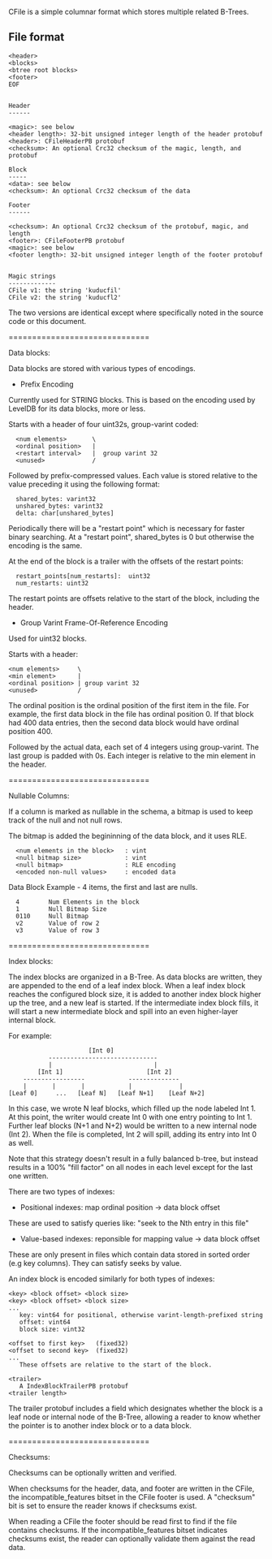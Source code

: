 <!---
Licensed under the Apache License, Version 2.0 (the "License");
you may not use this file except in compliance with the License.
You may obtain a copy of the License at

    http://www.apache.org/licenses/LICENSE-2.0

Unless required by applicable law or agreed to in writing, software
distributed under the License is distributed on an "AS IS" BASIS,
WITHOUT WARRANTIES OR CONDITIONS OF ANY KIND, either express or implied.
See the License for the specific language governing permissions and
limitations under the License.
-->
CFile is a simple columnar format which stores multiple related B-Trees.


File format
-----------------
```
<header>
<blocks>
<btree root blocks>
<footer>
EOF


Header
------

<magic>: see below
<header length>: 32-bit unsigned integer length of the header protobuf
<header>: CFileHeaderPB protobuf
<checksum>: An optional Crc32 checksum of the magic, length, and protobuf

Block
-----
<data>: see below
<checksum>: An optional Crc32 checksum of the data

Footer
------

<checksum>: An optional Crc32 checksum of the protobuf, magic, and length
<footer>: CFileFooterPB protobuf
<magic>: see below
<footer length>: 32-bit unsigned integer length of the footer protobuf


Magic strings
-------------
CFile v1: the string 'kuducfil'
CFile v2: the string 'kuducfl2'
```

The two versions are identical except where specifically noted in the source
code or this document.

==============================

Data blocks:

Data blocks are stored with various types of encodings.

* Prefix Encoding

Currently used for STRING blocks. This is based on the encoding used
by LevelDB for its data blocks, more or less.

Starts with a header of four uint32s, group-varint coded:
```
  <num elements>       \
  <ordinal position>   |
  <restart interval>   |  group varint 32
  <unused>             /
```
Followed by prefix-compressed values. Each value is stored relative
to the value preceding it using the following format:
```
  shared_bytes: varint32
  unshared_bytes: varint32
  delta: char[unshared_bytes]
```
Periodically there will be a "restart point" which is necessary for
faster binary searching. At a "restart point", shared_bytes is
0 but otherwise the encoding is the same.

At the end of the block is a trailer with the offsets of the
restart points:
```
  restart_points[num_restarts]:  uint32
  num_restarts: uint32
```
The restart points are offsets relative to the start of the block,
including the header.


* Group Varint Frame-Of-Reference Encoding

Used for uint32 blocks.

Starts with a header:
```
<num elements>     \
<min element>      |
<ordinal position> | group varint 32
<unused>           /
```
The ordinal position is the ordinal position of the first item in the
file. For example, the first data block in the file has ordinal position
0. If that block had 400 data entries, then the second data block would
have ordinal position 400.

Followed by the actual data, each set of 4 integers using group-varint.
The last group is padded with 0s.
Each integer is relative to the min element in the header.

==============================

Nullable Columns:

If a column is marked as nullable in the schema, a bitmap is used to keep track
of the null and not null rows.

The bitmap is added the begininning of the data block, and it uses RLE.
```
  <num elements in the block>   : vint
  <null bitmap size>            : vint
  <null bitmap>                 : RLE encoding
  <encoded non-null values>     : encoded data
```
Data Block Example - 4 items, the first and last are nulls.
```
  4        Num Elements in the block
  1        Null Bitmap Size
  0110     Null Bitmap
  v2       Value of row 2
  v3       Value of row 3
```
==============================

Index blocks:

The index blocks are organized in a B-Tree. As data blocks are written,
they are appended to the end of a leaf index block. When a leaf index
block reaches the configured block size, it is added to another index
block higher up the tree, and a new leaf is started. If the intermediate
index block fills, it will start a new intermediate block and spill into
an even higher-layer internal block.

For example:
```
                      [Int 0]
           ------------------------------
           |                            |
        [Int 1]                       [Int 2]
    -----------------            --------------
    |       |       |            |             |
[Leaf 0]     ...   [Leaf N]   [Leaf N+1]    [Leaf N+2]
```

In this case, we wrote N leaf blocks, which filled up the node labeled
Int 1. At this point, the writer would create Int 0 with one entry pointing
to Int 1. Further leaf blocks (N+1 and N+2) would be written to a new
internal node (Int 2). When the file is completed, Int 2 will spill,
adding its entry into Int 0 as well.

Note that this strategy doesn't result in a fully balanced b-tree, but instead
results in a 100% "fill factor" on all nodes in each level except for the last
one written.

There are two types of indexes:

- Positional indexes: map ordinal position -> data block offset

These are used to satisfy queries like: "seek to the Nth entry in this file"

- Value-based indexes: reponsible for mapping value -> data block offset

These are only present in files which contain data stored in sorted order
(e.g key columns). They can satisfy seeks by value.


An index block is encoded similarly for both types of indexes:
```
<key> <block offset> <block size>
<key> <block offset> <block size>
...
   key: vint64 for positional, otherwise varint-length-prefixed string
   offset: vint64
   block size: vint32

<offset to first key>   (fixed32)
<offset to second key>  (fixed32)
...
   These offsets are relative to the start of the block.

<trailer>
   A IndexBlockTrailerPB protobuf
<trailer length>
```
The trailer protobuf includes a field which designates whether the block
is a leaf node or internal node of the B-Tree, allowing a reader to know
whether the pointer is to another index block or to a data block.

==============================

Checksums:

Checksums can be optionally written and verified.

When checksums for the header, data, and footer are written in the CFile,
the incompatible_features bitset in the CFile footer is used. A "checksum"
bit is set to ensure the reader knows if checksums exist.

When reading a CFile the footer should be read first to find if the
file contains checksums. If the incompatible_features bitset indicates
checksums exist, the reader can optionally validate them against the
read data.